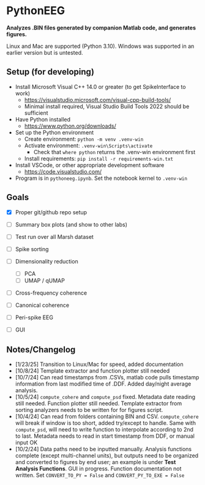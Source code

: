 # PythonEEG

**Analyzes .BIN files generated by companion Matlab code, and generates figures.**

Linux and Mac are supported (Python 3.10). Windows was supported in an earlier version but is untested.

## Setup (for developing)

- Install Microsoft Visual C++ 14.0 or greater (to get SpikeInterface to work)
  - https://visualstudio.microsoft.com/visual-cpp-build-tools/
  - Minimal install required, Visual Studio Build Tools 2022 should be sufficient
- Have Python installed
  - https://www.python.org/downloads/
- Set up the Python environment
  - Create environment: `python -m venv .venv-win`
  - Activate environment: `.venv-win\Scripts\activate`
    - Check that `where python` returns the .venv-win environment first
  - Install requirements: `pip install -r requirements-win.txt`
- Install VSCode, or other appropriate development software
  - https://code.visualstudio.com/
- Program is in `pythoneeg.ipynb`. Set the notebook kernel to `.venv-win`

## Goals

- [x] Proper git/github repo setup
- [ ] Summary box plots (and show to other labs)
- [ ] Test run over all Marsh dataset
- [ ] Spike sorting
- [ ] Dimensionality reduction
  - [ ] PCA
  - [ ] UMAP / qUMAP
- [ ] Cross-frequency coherence
- [ ] Canonical coherence
- [ ] Peri-spike EEG
- [ ] GUI


## Notes/Changelog

- [1/23/25] Transition to Linux/Mac for speed, added documentation
- [10/8/24] Template extractor and function plotter still needed
- [10/7/24] Can read timestamps from .CSVs, matlab code pulls timestamp information from last modified time of .DDF. Added day/night average analysis.
- [10/5/24] `compute_cohere` and `compute_psd` fixed. Metadata date reading still needed. Function plotter still needed. Template extractor from sorting analyzers needs to be written for for figures script.
- [10/4/24] Can read from folders containing BIN and CSV. `compute_cohere` will break if window is too short, added try/except to handle. Same with `compute_psd`, will need to write function to interpolate according to 2nd to last. Metadata needs to read in start timestamp from DDF, or manual input OK
- [10/2/24] Data paths need to be inputted manually. Analysis functions complete (except multi-channel units), but outputs need to be organized and converted to figures by end user; an example is under **Test Analysis Functions**. GUI in progress. Function documentation not written. Set `CONVERT_TO_PY = False` and `CONVERT_PY_TO_EXE = False`